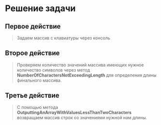 

# Решение задачи

## Первое действие
>Задаем массив с клавиатуры через консоль

## Второе действие
>Проверяем количество значений массива имеющих нужное количество символов через метод **NumberOfCharactersNotExceedingLength** для определения длины финального массива. 

## Третье действие
>С помощью метода **OutputtingAnArrayWithValuesLessThanTwoCharacters** возвращаем массив строк со значениями нужной нам длины.